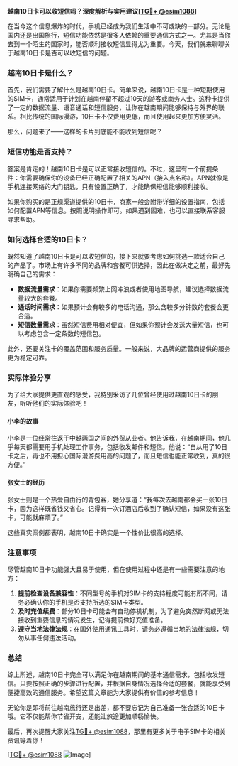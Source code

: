 **越南10日卡可以收短信吗？深度解析与实用建议[[TG💪+ @esim1088](https://t.me/s/esim1088)]**

在当今这个信息爆炸的时代，手机已经成为我们生活中不可或缺的一部分。无论是国内还是出国旅行，短信功能依然是很多人依赖的重要通信方式之一。尤其是当你去到一个陌生的国家时，能否顺利接收短信显得尤为重要。今天，我们就来聊聊关于越南10日卡是否可以收短信的问题。

### 越南10日卡是什么？

首先，我们需要了解什么是越南10日卡。简单来说，越南10日卡是一种短期使用的SIM卡，通常适用于计划在越南停留不超过10天的游客或商务人士。这种卡提供了一定的数据流量、语音通话和短信服务，让你在越南期间能够保持与外界的联系。相比传统的国际漫游，10日卡不仅费用更低，而且使用起来更加方便灵活。

那么，问题来了——这样的卡片到底能不能收到短信呢？

### 短信功能是否支持？

答案是肯定的！越南10日卡是可以正常接收短信的。不过，这里有一个前提条件：你需要确保你的设备已经正确配置了相关的APN（接入点名称）。APN就像是手机连接网络的大门钥匙，只有设置正确了，才能确保短信能够顺利接收。

如果你购买的是正规渠道提供的10日卡，商家一般会附带详细的设置指南，包括如何配置APN等信息。按照说明操作即可。如果遇到困难，也可以直接联系客服寻求帮助。

### 如何选择合适的10日卡？

既然知道了越南10日卡是可以收短信的，接下来就要考虑如何挑选一款适合自己的产品了。市场上有许多不同的品牌和套餐可供选择，因此在做决定之前，最好先明确自己的需求：

- **数据流量需求**：如果你需要频繁上网冲浪或者使用地图导航，建议选择数据流量较大的套餐。
- **通话时间需求**：如果预计会有较多的电话沟通，那么含较多分钟数的套餐会更合适。
- **短信数量需求**：虽然短信费用相对便宜，但如果你预计会发送大量短信，也可以考虑包含一定条数的短信包。

此外，还要关注卡的覆盖范围和服务质量。一般来说，大品牌的运营商提供的服务更为稳定可靠。

### 实际体验分享

为了给大家提供更直观的感受，我特别采访了几位曾经使用过越南10日卡的朋友，听听他们的实际体验吧！

#### 小李的故事
小李是一位经常往返于中越两国之间的外贸从业者。他告诉我，在越南期间，他几乎每天都需要用手机处理工作事务，包括收发邮件和短信。他说：“自从用了10日卡之后，再也不用担心国际漫游费用高的问题了，而且短信也能正常收到，真的很方便。”

#### 张女士的经历
张女士则是一个热爱自由行的背包客，她分享道：“我每次去越南都会买一张10日卡，因为这样既省钱又省心。记得有一次订酒店后收到了确认短信，如果没有这张卡，可能就麻烦了。”

这些真实案例都表明，越南10日卡确实是一个性价比很高的选择。

### 注意事项

尽管越南10日卡功能强大且易于使用，但在使用过程中还是有一些需要注意的地方：

1. **提前检查设备兼容性**：不同型号的手机对SIM卡的支持程度可能有所不同，请务必确认你的手机是否支持所选的SIM卡类型。
2. **及时充值续费**：部分10日卡可能会有自动停机机制，为了避免突然断网或无法接收到重要信息的情况发生，记得提前做好充值准备。
3. **遵守当地法律法规**：在国外使用通讯工具时，请务必遵循当地的法律法规，切勿从事任何违法活动。

### 总结

综上所述，越南10日卡完全可以满足你在越南期间的基本通信需求，包括收发短信。只要按照正确的步骤进行配置，并根据自身情况选择合适的套餐，就能享受到便捷高效的通信服务。希望这篇文章能为大家提供有价值的参考信息！

无论你是即将前往越南旅行还是出差，都不要忘记为自己准备一张合适的10日卡哦。它不仅能帮你节省开支，还能让旅途更加顺畅愉快。

最后，再次提醒大家关注[TG💪+ @esim1088](https://t.me/s/esim1088)，那里有更多关于电子SIM卡的相关资讯等着你！

[[TG💪+ @esim1088](https://t.me/s/esim1088) ![Image](https://i.postimg.cc/4NQfJmqS/Snipaste-2025-05-13-00-14-12.png)]